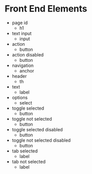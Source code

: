 # Front End Elements

- page id
  - h1
- text input
  - input
- action
  - button
- action disabled
  - button
- navigation
  - anchor
- header
  - th
- text
  - label
- options
  - select
- toggle selected
  - button
- toggle not selected
  - button
- toggle selected disabled
  - button
- toggle not selected disabled
  - button
- tab selected
  - label
- tab not selected
  - label

